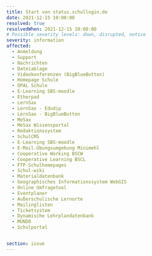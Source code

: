 ```yaml
---
title: Start von status.schullogin.de 
date: 2021-12-15 10:00:00 
resolved: true
resolvedWhen: 2021-12-15 10:00:00 
# Possible severity levels: down, disrupted, notice
severity: information
affected:
  - Anmeldung
  - Support
  - Nachrichten
  - Dateiablage
  - Videokonferenzen (BigBlueButton)
  - Homepage Schule
  - OPAL Schule
  - E-Learning SBS-moodle
  - Etherpad
  - LernSax
  - LernSax - Edudip
  - LernSax - BigBlueButton
  - MeSax
  - MeSax Wissensportal
  - Redaktionssystem
  - SchulCMS
  - E-Learning SBS-moodle
  - E-Mail-Übungsumgebung Minimehl
  - Cooperative Working BSCW
  - Cooperative Learning BSCL
  - FTP-Schulhomepages
  - Schul-wiki
  - Materialdatenbank
  - Geographisches Informationssystem WebGIS
  - Online Umfragetool
  - Eventplaner
  - Außerschulische Lernorte
  - Mailinglisten
  - Ticketsystem
  - Dynamische Lehrplandatenbank
  - MUNDO
  - Schulportal


section: issue
---
```


 
